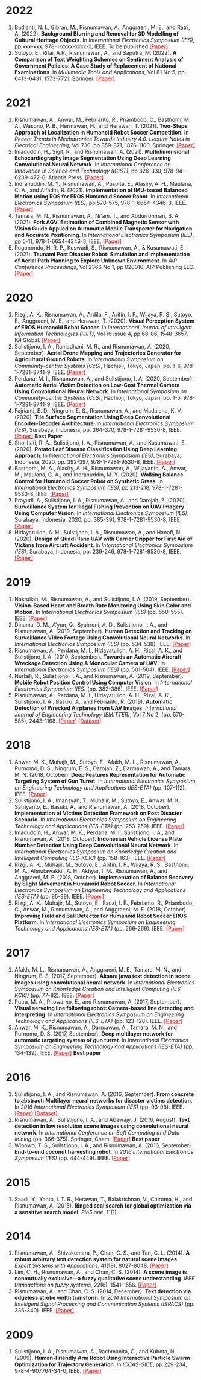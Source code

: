 # 2022
1. Budianti, N. I., Gibran, M., Risnumawan, A., Anggraeni, M. E., and Ratri, A. (2022). **Background Blurring and Removal for 3D Modelling of Cultural Heritage Objects**. In *International Electronics Symposium (IES)*, pp xxx-xxx, 978-1-xxxx-xxxx-x, IEEE. To be published <a href="https://drive.google.com/open?id=1Dc1wlcfnUlcQ15tTCBHXRj-zEIcMvrl1" style="color:red;">[Paper]</a>
1. Sutoyo, E., Rifai, A.P., Risnumawan, A., and Saputra, M. (2022). **A Comparison of Text Weighting Schemes on Sentiment Analysis of Government Policies: A Case Study of Replacement of National Examinations**. In *Multimedia Tools and Applications*, Vol 81 No 5, pp 6413-6431, 1573-7721, Springer. <a href="https://drive.google.com/open?id=1xyc1gIZi8x-Ui4PId6Bj_B2yu_OHW2Ys" style="color:red;">[Paper]</a>

# 2021
1. Risnumawan, A., Anwar, M., Febrianto, R., Priambodo, C., Basthomi, M. A., Wasono, P. B., Hermawan, H., and Herawan, T. (2021). **Two-Steps Approach of Localization in Humanoid Robot Soccer Competition**. In *Recent Trends in Mechatronics Towards Industry 4.0. Lecture Notes in Electrical Engineering*, Vol 730, pp 859-871, 1876-1100, Springer. <a href="https://drive.google.com/open?id=1-5h4_bG3pUSVncC0cQk4IYt42UHUDuVJ" style="color:red;">[Paper]</a>
1. Imaduddin, H., Sigit, R., and Risnumawan, A. (2021). **Multidimensional Echocardiography Image Segmentation Using Deep Learning Convolutional Neural Network**. In *International Conference on Innovation in Science and Technology (ICIST)*, pp 326-330, 978-94-6239-472-8, Atlantis Press. <a href="https://drive.google.com/open?id=1kJ09It2cRbms1j1wUhF4NjOTmTlWkjFy" style="color:red;">[Paper]</a>
1. Indranuddin, M. Y., Risnumawan, A., Puspita, E., Alasiry, A. H., Maulana, C. A., and Alfadin, R. (2021). **Implementation of IMU-based Balanced Motion using ROS for EROS Humanoid Soccer Robot**. In *International Electronics Symposium (IES)*, pp 570-575, 978-1-6654-4346-3, IEEE. <a href="https://drive.google.com/open?id=1sQ3KAlLYjg7W3Fj8waM1C8YxGKsqiAic" style="color:red;">[Paper]</a>
1. Tamara, M. N., Risnumawan, A., Ni'am, T., and Abdurrohman, B. A. (2021). **Fork AGV: Estimation of Combined Magnetic Sensor with Vision Guide Applied on Automatic Mobile Transporter for Navigation and Accurate Positioning**. In *International Electronics Symposium (IES)*, pp 5-11, 978-1-6654-4346-3, IEEE. <a href="https://drive.google.com/open?id=1a2r3HEh1puIflp1WUO_T60hO_PycAZTn" style="color:red;">[Paper]</a>
1. Rogonondo, H. R. P., Kuswadi, S., Risnumawan, A., & Kusumawati, E. (2021). **Tsunami Post Disaster Robot: Simulation and Implementation of Aerial Path Planning to Explore Unknown Environment**. In *AIP Conference Proceedings*, Vol 2366 No 1, pp 020010, AIP Publishing LLC. <a href="https://drive.google.com/open?id=11lvgtBEJihd5JDOWM-3HFZxB3D1YFp3w" style="color:red;">[Paper]</a>

# 2020
1. Rizgi, A. K., Risnumawan, A., Ardila, F., Arifin, I. F., Wijaya, R. S., Sutoyo, E., Anggraeni, M. E., and Herawan, T. (2020). **Visual Perception System of EROS Humanoid Robot Soccer**. In *International Journal of Intelligent Information Technologies (IJIIT)*, Vol 16 issue 4, pp 68-86, 1548-3657, IGI Global. <a href="https://drive.google.com/open?id=1rue7z-IDMaWGm0S6VQz0CXjlyQyX4fau" style="color:red;">[Paper]</a>
1. Sulistijono, I. A., Ramadhani, M. R., and Risnumawan, A. (2020, September). **Aerial Drone Mapping and Trajectories Generator for Agricultural Ground Robots**. In *International Symposium on Community-centric Systems (CcS)*, Hachioji, Tokyo, Japan, pp. 1-6, 978-1-7281-8741-9, IEEE. <a href="https://drive.google.com/open?id=1V2pit6HKGjIbdWW-IF42unj8xzcuDhIs" style="color:red;">[Paper]</a>
1. Perdana, M. I., Risnumawan, A., and Sulistijono, I. A. (2020, September). **Automatic Aerial Victim Detection on Low-Cost Thermal Camera Using Convolutional Neural Network**. In *International Symposium on Community-centric Systems (CcS)*, Hachioji, Tokyo, Japan, pp. 1-5, 978-1-7281-8741-9, IEEE. <a href="https://drive.google.com/open?id=1vOBpxyjw7R4VpFQ2e5qihYtH-PcA_NPd" style="color:red;">[Paper]</a>
1. Fajrianti, E. D., Ningrum, E. S., Risnumawan, A., and Madalena, K. V. (2020). **Tile Surface Segmentation Using Deep Convolutional Encoder-Decoder Architecture**. In *International Electronics Symposium (IES)*, Surabaya, Indonesia, pp. 364-370, 978-1-7281-9530-8, IEEE. <a href="https://drive.google.com/open?id=1x8U2ppTckX0joGq27Tzd0Dk-T_4UYz7t" style="color:red;">[Paper]</a> **Best Paper**
1. Sholihati, R. A., Sulistijono, I. A., Risnumawan, A., and Kusumawati, E. (2020). **Potato Leaf Disease Classification Using Deep Learning Approach**. In *International Electronics Symposium (IES)*, Surabaya, Indonesia, 2020, pp. 392-397, 978-1-7281-9530-8, IEEE. <a href="https://drive.google.com/open?id=1YwQSYCOp3u2QD3nYMABnfR-qsFMseJQy" style="color:red;">[Paper]</a>
1. Basthomi, M. A., Alasiry, A. H., Risnumawan, A., Wijayanto, A., Anwar, M., Maulana, C. A., and Indranuddin, M. Y. (2020). **Walking Balance Control for Humanoid Soccer Robot on Synthetic Grass**. In *International Electronics Symposium (IES)*, pp 213-218, 978-1-7281-9530-8, IEEE. <a href="https://drive.google.com/open?id=1Si8_S5Rv51UjN9LPfXPk_0YAJ1UenjTK" style="color:red;">[Paper]</a>
1. Prayudi, A., Sulistijono, I. A., Risnumawan, A., and Darojah, Z. (2020). **Surveillance System for Illegal Fishing Prevention on UAV Imagery Using Computer Vision**. In *International Electronics Symposium (IES)*, Surabaya, Indonesia, 2020, pp. 385-391, 978-1-7281-9530-8, IEEE. <a href="https://drive.google.com/open?id=1egBRZERNypoIW98FQ8CFTbO1bMKkCpMv" style="color:red;">[Paper]</a>
1. Hidayatulloh, A. H., Sulstijono, I. A., Risnumawan, A., and Hanafi, N. (2020). **Design of Quad Plane UAV with Carrier Gripper for First Aid of Victims from Aircraft Accident**. In *International Electronics Symposium (IES)*, Surabaya, Indonesia, pp. 239-246, 978-1-7281-9530-8, IEEE. <a href="https://drive.google.com/open?id=1eLgUOMRbSJAQpM2Ba_sY0pN-lfn65jjg" style="color:red;">[Paper]</a>

# 2019
1. Nasrullah, M., Risnumawan, A., and Sulistijono, I. A. (2019, September). **Vision-Based Heart and Breath Rate Monitoring Using Skin Color and Motion**. In *International Electronics Symposium (IES)* (pp. 550-555). IEEE.
<a href="https://drive.google.com/open?id=1x8X5QBCe-4MT1YElSe9LuN2wewTi3j4K" style="color:red;">[Paper]</a>
1. Dinama, D. M., A’yun, Q., Syahroni, A. D., Sulistijono, I. A., and Risnumawan, A. (2019, September). **Human Detection and Tracking on Surveillance Video Footage Using Convolutional Neural Networks**. In *International Electronics Symposium (IES)* (pp. 534-538). IEEE.
<a href="https://drive.google.com/open?id=1VOEBmTzDWWY8_A554QvlRKSYvOcHWAS4" style="color:red;">[Paper]</a>
1. Risnumawan, A., Perdana, M. I., Hidayatulloh, A. H., Rizal, A. K., and Sulistijono, I. A. (2019, September). **Towards an Automatic Aircraft Wreckage Detection Using A Monocular Camera of UAV**. In *International Electronics Symposium (IES)* (pp. 501-504). IEEE.
<a href="https://drive.google.com/open?id=1G_9qecvbvtMb0H5pGwnzkm5QaMLhKxcy" style="color:red;">[Paper]</a>
1. Nurlaili, R., Sulistijono, I. A., and Risnumawan, A. (2019, September). **Mobile Robot Position Control Using Computer Vision**. In *International Electronics Symposium (IES)* (pp. 382-386). IEEE.
<a href="https://drive.google.com/open?id=1YiK9NbXwWP-cccmZb4sgrU7ZUNwSVs6S" style="color:red;">[Paper]</a>
1. Risnumawan, A., Perdana, M. I., Hidayatulloh, A. H., Rizal, A. K., Sulistijono, I. A., Basuki, A., and Febrianto, R. (2019). **Automatic Detection of Wrecked Airplanes from UAV Images**. *International Journal of Engineering Technology (EMITTER)*, Vol 7 No 2, (pp. 570-585), 2443-1168. <a href="https://emitter.pens.ac.id/index.php/emitter/article/view/424/177" style="color:red;">[Paper]</a> <a href="https://github.com/anh0001/KAPUK3700" style="color:red;">[Dataset]</a>

# 2018
1. Anwar, M. K., Muhajir, M., Sutoyo, E., Afakh, M. L., Risnumawan, A., Purnomo, D. S., Ningrum, E. S., Darojah, Z., Darmawan, A., and Tamara, M. N. (2018, October). **Deep Features Representation for Automatic Targeting System of Gun Turret**. In *International Electronics Symposium on Engineering Technology and Applications (IES-ETA)* (pp. 107-112). IEEE.
<a href="https://drive.google.com/open?id=1VcDrhDWRjcBT7Lye5DokX_lfzQGVukdQ" style="color:red;">[Paper]</a>
1. Sulistijono, I. A., Imansyah, T., Muhajir, M., Sutoyo, E., Anwar, M. K., Satriyanto, E., Basuki, A., and Risnumawan, A. (2018, October). **Implementation of Victims Detection Framework on Post Disaster Scenario**. In *International Electronics Symposium on Engineering Technology and Applications (IES-ETA)* (pp. 253-259). IEEE.
<a href="https://drive.google.com/open?id=1EHwYpgHtejUiGKMB6bYK6HgcC9lQs9Ef" style="color:red;">[Paper]</a>
1. Imaduddin, H., Anwar, M. K., Perdana, M. I., Sulistijono, I. A., and Risnumawan, A. (2018, October). **Indonesian Vehicle License Plate Number Detection Using Deep Convolutional Neural Network**. In *International Electronics Symposium on Knowledge Creation and Intelligent Computing (IES-KCIC)* (pp. 158-163). IEEE.
<a href="https://drive.google.com/open?id=1G8iE5KIMLpih1QmnouP3R8-2ontx95ll" style="color:red;">[Paper]</a>
1. Rizgi, A. K., Muhajir, M., Sutoyo, E., Arifin, I. F., Wijaya, R. S., Basthomi, M. A., Almutawakkil, A. H., Akhyar, I. M., Risnumawan, A., and Anggraeni, M. E. (2018, October). **Implementation of Balance Recovery by Slight Movement in Humanoid Robot Soccer**. In *International Electronics Symposium on Engineering Technology and Applications (IES-ETA)* (pp. 95-99). IEEE.
<a href="https://drive.google.com/open?id=14vK0FKk4hT1eyYFrBVA6C5tRnOqosJLE" style="color:red;">[Paper]</a>
1. Rizgi, A. K., Muhajir, M., Sutoyo, E., Fauzi, I. F., Febrianto, R., Priambodo, C., Anwar, M., Risnumawan, A., and Anggraeni, M. E. (2018, October). **Improving Field and Ball Detector for Humanoid Robot Soccer EROS Platform**. In *International Electronics Symposium on Engineering Technology and Applications (IES-ETA)* (pp. 266-269). IEEE.
<a href="https://drive.google.com/open?id=1wa6ZT3GRn-U8Y2uXTUBRoyTjYeJvmRha" style="color:red;">[Paper]</a>

# 2017
1. Afakh, M. L., Risnumawan, A., Anggraeni, M. E., Tamara, M. N., and Ningrum, E. S. (2017, September). **Aksara jawa text detection in scene images using convolutional neural network**. In *International Electronics Symposium on Knowledge Creation and Intelligent Computing (IES-KCIC)* (pp. 77-82). IEEE.
<a href="https://drive.google.com/open?id=1XVcRWBVpFNp9Z5XqPr74pm47lVF2aVtF" style="color:red;">[Paper]</a>
1. Putra, M. A., Pitowarno, E., and Risnumawan, A. (2017, September). **Visual servoing line following robot: Camera-based line detecting and interpreting**. In *International Electronics Symposium on Engineering Technology and Applications (IES-ETA)* (pp. 123-128). IEEE.
<a href="https://drive.google.com/open?id=1n9mVfLDraxHZfXHxkb3RB2k-bMBkobEm" style="color:red;">[Paper]</a>
1. Anwar, M. K., Risnumawan, A., Darmawan, A., Tamara, M. N., and Purnomo, D. S. (2017, September). **Deep multilayer network for automatic targeting system of gun turret**. In *International Electronics Symposium on Engineering Technology and Applications (IES-ETA)* (pp. 134-139). IEEE.
<a href="https://drive.google.com/open?id=1Mgl1ZjA0HcVwDx9l08r1XIazvW-6Sfqv" style="color:red;">[Paper]</a> **Best paper**

# 2016
1. Sulistijono, I. A., and Risnumawan, A. (2016, September). **From concrete to abstract: Multilayer neural networks for disaster victims detection**. In *2016 International Electronics Symposium (IES)* (pp. 93-98). IEEE.
<a href="https://drive.google.com/open?id=1mVdwb88bkLga0VnaMfJ88pp4ipjPQFWe" style="color:red;">[Paper]</a>
<a href="https://drive.google.com/open?id=1J6S7m2SR0q73ogT94VhO5Hbb_1AalDPJ" style="color:red;">[Dataset]</a>
1. Risnumawan, A., Sulistijono, I. A., and Abawajy, J. (2016, August). **Text detection in low resolution scene images using convolutional neural network**. In *International Conference on Soft Computing and Data Mining* (pp. 366-375). Springer, Cham.
<a href="https://drive.google.com/open?id=1S1RWOvd82g2JO3cTIN5aCycrpF4bhj1K" style="color:red;">[Paper]</a> **Best paper**
1. Wibowo, T. S., Sulistijono, I. A., and Risnumawan, A. (2016, September). **End-to-end coconut harvesting robot**. In *2016 International Electronics Symposium (IES)* (pp. 444-449). IEEE.
<a href="https://drive.google.com/open?id=1SZIVyocXHVP9EiSpaDP8csx5XXBaeAeW" style="color:red;">[Paper]</a>

# 2015
1. Saadi, Y., Yanto, I. T. R., Herawan, T., Balakrishnan, V., Chiroma, H., and Risnumawan, A. (2015). **Ringed seal search for global optimization via a sensitive search model**. *PloS one*, 11(1).

# 2014
1. Risnumawan, A., Shivakumara, P., Chan, C. S., and Tan, C. L. (2014). **A robust arbitrary text detection system for natural scene images**. *Expert Systems with Applications*, 41(18), 8027-8048.
<a href="http://citeseerx.ist.psu.edu/viewdoc/download?doi=10.1.1.712.5769&rep=rep1&type=pdf" style="color:red;">[Paper]</a>
1. Lim, C. H., Risnumawan, A., and Chan, C. S. (2014). **A scene image is nonmutually exclusive—a fuzzy qualitative scene understanding**. *IEEE transactions on fuzzy systems*, 22(6), 1541-1556.
<a href="https://arxiv.org/pdf/1410.3726" style="color:red;">[Paper]</a>
1. Risnumawan, A., and Chan, C. S. (2014, December). **Text detection via edgeless stroke width transform**. In *2014 International Symposium on Intelligent Signal Processing and Communication Systems (ISPACS)* (pp. 336-340). IEEE.
<a href="http://citeseerx.ist.psu.edu/viewdoc/download?doi=10.1.1.712.1222&rep=rep1&type=pdf" style="color:red;">[Paper]</a>

# 2009
1. Sulistijono, I. A., Risnumawan, A., Rachmanita, C., and Kubota, N. (2009). **Human-Friendly Arm Robot Using Interactive Particle Swarm Optimization for Trajectory Generation**. In *ICCAS-SICE*, pp 229-234, 978-4-907764-34-0, IEEE. <a href="https://ieeexplore.ieee.org/document/5333584" style="color:red;">[Paper]</a>